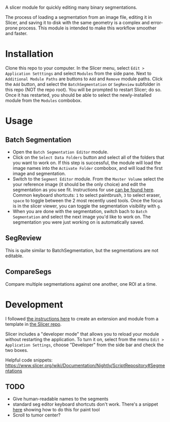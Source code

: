 A slicer module for quickly editing many binary segmentations.

The process of loading a segmentation from an image file, editing it in Slicer, and saving it to disk with the same geometry is a complex and error-prone process. This module is intended to make this workflow smoother and faster.

# Installation

Clone this repo to your computer. In the Slicer menu, select `Edit > Application Setttings` and select `Modules` from the side pane. Next to `Additional Module Paths` are buttons to `Add` and `Remove` module paths. Click the `Add` button, and select the `BatchSegmentation` or `SegReview` subfolder in this repo (NOT the repo root). You will be prompted to restart Slicer; do so. Once it has restarted, you should be able to select the newly-installed module from the `Modules` combobox.

# Usage

## Batch Segmentation

* Open the `Batch Segmentation Editor` module.
* Click on the `Select Data Folders` button and select all of the folders that you want to work on. If this step is successful, the module will load the image names into the `Activate Folder` combobox, and will load the first image and segmentation.
* Switch to the `Segment Editor` module. From the `Master Volume` select the your reference image (it should be the only choice) and edit the segmentation as you see fit. Instructions for use [can be found here](https://slicer.readthedocs.io/en/latest/user_guide/module_segmenteditor.html). Common keyboard shortcuts: `1` to select paintbrush, `3` to select eraser, `space` to toggle between the 2 most recently used tools. Once the focus is in the slicer viewer, you can toggle the segmentation visibility with `g`.
* When you are done with the segmentation, switch bach to `Batch Segmentation` and select the next image you'd like to work on. The segmentation you were just working on is automatically saved.

## SegReview

This is quite similar to BatchSegmentation, but the segmentations are not editable.

## CompareSegs

Compare multiple segmentations against one another, one ROI at a time.

# Development

I followed [the instructions here](https://na-mic.org/wiki/2013_Project_Week_Breakout_Session:Slicer4Python) to create an extension and module from a template in [the Slicer repo](https://github.com/Slicer/Slicer).

Slicer includes a "developer mode" that allows you to reload your module without restarting the application. To turn it on, select from the menu `Edit > Application Settings`, choose "Developer" from the side bar and check the two boxes.

Helpful code snippets: https://www.slicer.org/wiki/Documentation/Nightly/ScriptRepository#Segmentations

## TODO

* Give human-readable names to the segments
* standard seg editor keyboard shortcuts don't work. There's a snippet [here](https://www.slicer.org/wiki/Documentation/Nightly/ScriptRepository#Segmentations) showing how to do this for paint tool
* Scroll to tumor center?
